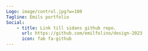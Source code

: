 ```yaml
---
Logo: image/control.jpg?w=100
Tagline: Emils portfolio
Social:
    - title: Link till sidans github repo.
      url: https://github.com/emilfolino/design-2023
      icon: fab fa-github
---
```

